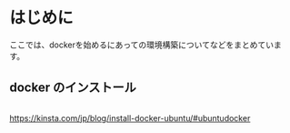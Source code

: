 # はじめに
ここでは、dockerを始めるにあっての環境構築についてなどをまとめています。

## docker のインストール

```

```

<https://kinsta.com/jp/blog/install-docker-ubuntu/#ubuntudocker>